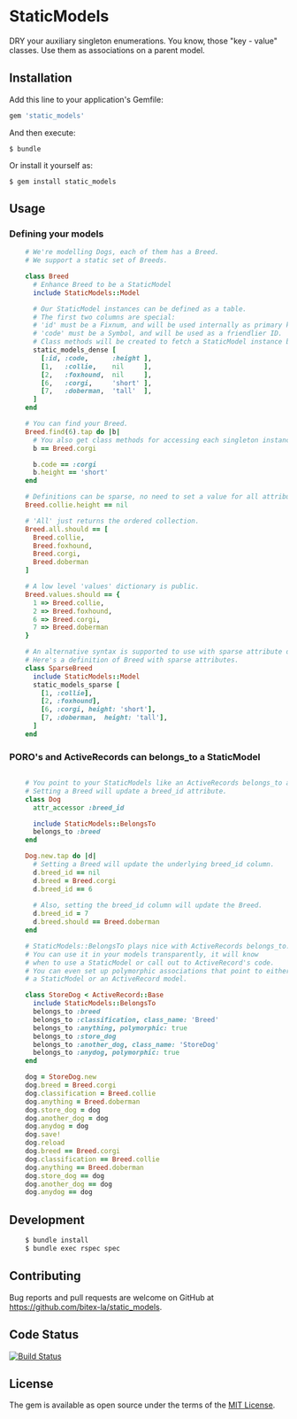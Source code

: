 # StaticModels

DRY your auxiliary singleton enumerations.
You know, those "key - value" classes.
Use them as associations on a parent model.

## Installation

Add this line to your application's Gemfile:

```ruby
gem 'static_models'
```

And then execute:

    $ bundle

Or install it yourself as:

    $ gem install static_models

## Usage

### Defining your models

```ruby
    # We're modelling Dogs, each of them has a Breed.
    # We support a static set of Breeds.

    class Breed
      # Enhance Breed to be a StaticModel
      include StaticModels::Model 

      # Our StaticModel instances can be defined as a table.
      # The first two columns are special:
      # 'id' must be a Fixnum, and will be used internally as primary key.
      # 'code' must be a Symbol, and will be used as a friendlier ID.
      # Class methods will be created to fetch a StaticModel instance by code.
      static_models_dense [
        [:id, :code,      :height ],
        [1,   :collie,    nil     ],
        [2,   :foxhound,  nil     ],
        [6,   :corgi,     'short' ],
        [7,   :doberman,  'tall'  ],
      ]
    end

    # You can find your Breed.
    Breed.find(6).tap do |b|
      # You also get class methods for accessing each singleton instance.
      b == Breed.corgi 

      b.code == :corgi
      b.height == 'short'
    end

    # Definitions can be sparse, no need to set a value for all attributes.
    Breed.collie.height == nil

    # 'All' just returns the ordered collection.
    Breed.all.should == [
      Breed.collie,
      Breed.foxhound,
      Breed.corgi,
      Breed.doberman
    ]

    # A low level 'values' dictionary is public.
    Breed.values.should == {
      1 => Breed.collie,
      2 => Breed.foxhound,
      6 => Breed.corgi,
      7 => Breed.doberman
    }

    # An alternative syntax is supported to use with sparse attribute definitions
    # Here's a definition of Breed with sparse attributes.
    class SparseBreed
      include StaticModels::Model
      static_models_sparse [
        [1, :collie],
        [2, :foxhound],
        [6, :corgi, height: 'short'],
        [7, :doberman,  height: 'tall'],
      ]
    end
```

### PORO's and ActiveRecords can belongs_to a StaticModel

```ruby

    # You point to your StaticModels like an ActiveRecords belongs_to association
    # Setting a Breed will update a breed_id attribute.
    class Dog
      attr_accessor :breed_id

      include StaticModels::BelongsTo
      belongs_to :breed
    end

    Dog.new.tap do |d|
      # Setting a Breed will update the underlying breed_id column.
      d.breed_id == nil
      d.breed = Breed.corgi
      d.breed_id == 6
      
      # Also, setting the breed_id column will update the Breed.
      d.breed_id = 7
      d.breed.should == Breed.doberman
    end

    # StaticModels::BelongsTo plays nice with ActiveRecords belongs_to.
    # You can use it in your models transparently, it will know
    # when to use a StaticModel or call out to ActiveRecord's code.
    # You can even set up polymorphic associations that point to either
    # a StaticModel or an ActiveRecord model.

    class StoreDog < ActiveRecord::Base
      include StaticModels::BelongsTo
      belongs_to :breed
      belongs_to :classification, class_name: 'Breed'
      belongs_to :anything, polymorphic: true
      belongs_to :store_dog
      belongs_to :another_dog, class_name: 'StoreDog'
      belongs_to :anydog, polymorphic: true
    end

    dog = StoreDog.new
    dog.breed = Breed.corgi
    dog.classification = Breed.collie
    dog.anything = Breed.doberman
    dog.store_dog = dog
    dog.another_dog = dog
    dog.anydog = dog
    dog.save!
    dog.reload
    dog.breed == Breed.corgi
    dog.classification == Breed.collie
    dog.anything == Breed.doberman
    dog.store_dog == dog
    dog.another_dog == dog
    dog.anydog == dog

```

## Development

```sh
    $ bundle install
    $ bundle exec rspec spec
```

## Contributing

Bug reports and pull requests are welcome on GitHub at https://github.com/bitex-la/static_models.

## Code Status

[![Build Status](https://circleci.com/gh/bitex-la/static_models.png)](https://circleci.com/gh/bitex-la/static_models)

## License

The gem is available as open source under the terms of the [MIT License](http://opensource.org/licenses/MIT).

